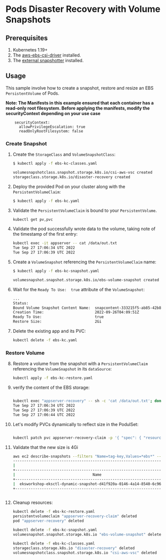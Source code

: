 # Pods Disaster Recovery with Volume Snapshots 

## Prerequisites

1. Kubernetes 1.19+ 
2. The [aws-ebs-csi-driver](https://github.com/kubernetes-sigs/aws-ebs-csi-driver) installed.
3. The [external snapshotter](https://github.com/kubernetes-csi/external-snapshotter) installed.

## Usage

This sample involve how to create a snapshot, restore and resize an EBS `PersistentVolume` of Pods.

**Note: The Manifests in this example ensured that each container has a read-only root filesystem. Before applying the manifests, modify the securityContext depending on your use case**

```
    securityContext:
      allowPrivilegeEscalation: true      
      readOnlyRootFilesystem: false 
```


### Create Snapshot

1. Create the `StorageClass` and `VolumeSnapshotClass`:
    ```sh
    $ kubectl apply -f ebs-kc-classes.yaml

    volumesnapshotclass.snapshot.storage.k8s.io/csi-aws-vsc created
    storageclass.storage.k8s.io/disaster-recovery created
    ```

2. Deploy the provided Pod on your cluster along with the `PersistentVolumeClaim`:
    ```sh
    $ kubectl apply -f ebs-kc.yaml

    ```

3. Validate the `PersistentVolumeClaim` is bound to your `PersistentVolume`.
    ```sh
    kubectl get pv,pvc

    ```

4. Validate the pod successfully wrote data to the volume, taking note of the timestamp of the first entry:
    ```sh
    kubectl exec -it appserver -- cat /data/out.txt
    Tue Sep 27 17:06:34 UTC 2022
    Tue Sep 27 17:06:39 UTC 2022

    ```

1. Create a `VolumeSnapshot` referencing the `PersistentVolumeClaim` name:
    ```sh
    $ kubectl apply -f ebs-kc-snapshot.yaml

    volumesnapshot.snapshot.storage.k8s.io/ebs-volume-snapshot created
    ```

2. Wait for the `Ready To Use:  true` attribute of the `VolumeSnapshot`: 
    ```sh
    ...
    Status:
    Bound Volume Snapshot Content Name:  snapcontent-333215f5-ab85-42b8-b4fc-27a6cba0cc19
    Creation Time:                       2022-09-26T04:09:51Z
    Ready To Use:                        true
    Restore Size:                        2Gi
    ```

3. Delete the existing app and its PVC:
    ```sh
    kubectl delete -f ebs-kc.yaml

    ```
### Restore Volume

8. Restore a volume from the snapshot with a `PersistentVolumeClaim` referencing the `VolumeSnapshot` in its `dataSource`:
    ```sh
    kubectl apply -f ebs-kc-restore.yaml
    ```


9.  verify the content of the EBS storage:
    ```sh

    kubectl exec "appserver-recovery" -- sh -c 'cat /data/out.txt'; done
    Tue Sep 27 17:06:34 UTC 2022
    Tue Sep 27 17:06:39 UTC 2022
    Tue Sep 27 17:06:44 UTC 2022
    ```

10. Let's modify PVCs dynamically to reflect size in the PodulSet:
    ```sh

    kubectl patch pvc appserver-recovery-claim -p '{ "spec": { "resources": { "requests": { "storage": "4Gi" }}}}'

    ```

11. Validate that the new size is 4Gi
    ```sh
    aws ec2 describe-snapshots --filters "Name=tag-key,Values=*ebs*" --query 'Snapshots[*].{VOL_ID:VolumeId,SnapshotID:SnapshotId,State:State,Size:VolumeSize,Name:[Tags[?Key==`Name`].Value] [0][0]}' --output table
    ------------------------------------------------------------------------------------------------------------------------------------------------------
    |                                                                  DescribeSnapshots                                                                 |
    +---------------------------------------------------------------------------+-------+-------------------------+------------+-------------------------+
    |                                   Name                                    | Size  |       SnapshotID        |   State    |         VOL_ID          |
    +---------------------------------------------------------------------------+-------+-------------------------+------------+-------------------------+
    |  eksworkshop-eksctl-dynamic-snapshot-d41f920a-0146-4a14-8540-6c961e5809e1 |  4    |  snap-0edcXXXX8XXXXb3 |  completed |  vol-03XXXXXXc1657  |
    +---------------------------------------------------------------------------+-------+-------------------------+------------+-------------------------+
  
    ```


12. Cleanup resources:
    ```sh
    kubectl delete -f ebs-kc-restore.yaml
    persistentvolumeclaim "appserver-recovery-claim" deleted
    pod "appserver-recovery" deleted

    kubectl delete -f ebs-kc-snapshot.yaml
    volumesnapshot.snapshot.storage.k8s.io "ebs-volume-snapshot" deleted

    kubectl delete -f ebs-kc-classes.yaml
    storageclass.storage.k8s.io "disaster-recovery" deleted
    volumesnapshotclass.snapshot.storage.k8s.io "csi-aws-vsc" deleted
    ```

